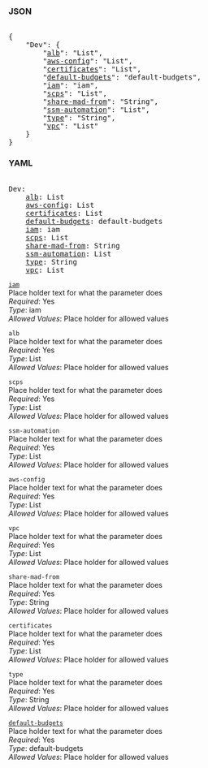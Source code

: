 ### JSON 
<pre> 
{
    "Dev": {
        "<a href=#alb>alb</a>": "List", 
        "<a href=#aws-config>aws-config</a>": "List", 
        "<a href=#certificates>certificates</a>": "List", 
        "<a href=#default-budgets>default-budgets</a>": "default-budgets", 
        "<a href=#iam>iam</a>": "iam", 
        "<a href=#scps>scps</a>": "List", 
        "<a href=#share-mad-from>share-mad-from</a>": "String", 
        "<a href=#ssm-automation>ssm-automation</a>": "List", 
        "<a href=#type>type</a>": "String", 
        "<a href=#vpc>vpc</a>": "List"
    }
}</pre> 
### YAML 
<pre> 
Dev:
    <a href=#alb>alb</a>: List
    <a href=#aws-config>aws-config</a>: List
    <a href=#certificates>certificates</a>: List
    <a href=#default-budgets>default-budgets</a>: default-budgets
    <a href=#iam>iam</a>: iam
    <a href=#scps>scps</a>: List
    <a href=#share-mad-from>share-mad-from</a>: String
    <a href=#ssm-automation>ssm-automation</a>: List
    <a href=#type>type</a>: String
    <a href=#vpc>vpc</a>: List
</pre> 


<a name= "iam" href="organizational-units/Dev/iam.md">`iam`</a> \
Place holder text for what the parameter does \
*Required*: Yes \
*Type*: iam \
*Allowed Values*: Place holder for allowed values

`alb`  <a name="alb"></a> \
Place holder text for what the parameter does \
*Required*: Yes \
*Type*: List \
*Allowed Values*: Place holder for allowed values

`scps`  <a name="scps"></a> \
Place holder text for what the parameter does \
*Required*: Yes \
*Type*: List \
*Allowed Values*: Place holder for allowed values

`ssm-automation`  <a name="ssm-automation"></a> \
Place holder text for what the parameter does \
*Required*: Yes \
*Type*: List \
*Allowed Values*: Place holder for allowed values

`aws-config`  <a name="aws-config"></a> \
Place holder text for what the parameter does \
*Required*: Yes \
*Type*: List \
*Allowed Values*: Place holder for allowed values

`vpc`  <a name="vpc"></a> \
Place holder text for what the parameter does \
*Required*: Yes \
*Type*: List \
*Allowed Values*: Place holder for allowed values

`share-mad-from`  <a name="share-mad-from"></a> \
Place holder text for what the parameter does \
*Required*: Yes \
*Type*: String \
*Allowed Values*: Place holder for allowed values

`certificates`  <a name="certificates"></a> \
Place holder text for what the parameter does \
*Required*: Yes \
*Type*: List \
*Allowed Values*: Place holder for allowed values

`type`  <a name="type"></a> \
Place holder text for what the parameter does \
*Required*: Yes \
*Type*: String \
*Allowed Values*: Place holder for allowed values

<a name= "default-budgets" href="organizational-units/Dev/default-budgets.md">`default-budgets`</a> \
Place holder text for what the parameter does \
*Required*: Yes \
*Type*: default-budgets \
*Allowed Values*: Place holder for allowed values

